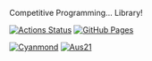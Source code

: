 Competitive Programming... Library!

[![Actions Status](https://github.com/Cyanmond/cp_library/workflows/verify/badge.svg)](https://github.com/Cyanmond/cp_library/actions) [![GitHub Pages](https://img.shields.io/static/v1?label=GitHub+Pages&message=+&color=brightgreen&logo=github)](https://Cyanmond.github.io/cp_library/)

[![Cyanmond](https://img.shields.io/endpoint?url=https%3A%2F%2Fatcoder-badges.now.sh%2Fapi%2Fatcoder%2Fjson%2FCyanmond)](https://atcoder.jp/users/Cyanmond) [![Aus21](https://img.shields.io/endpoint?url=https%3A%2F%2Fatcoder-badges.now.sh%2Fapi%2Fcodeforces%2Fjson%2FAus21)](https://codeforces.com/profile/Aus21)
